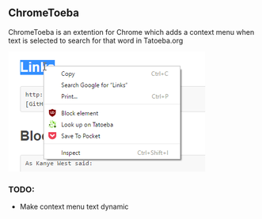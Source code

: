 ## ChromeToeba

ChromeToeba is an extention for Chrome which adds a context menu when text is selected to search for that word in Tatoeba.org

![Context Menu Image](/context.png)

### TODO:

* Make context menu text dynamic
